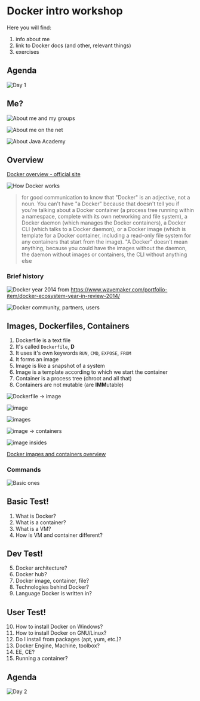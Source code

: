 # Docker intro workshop

Here you will find:

1. info about me
2. link to Docker docs (and other, relevant things)
3. exercises

## Agenda

![Day 1](images/TrainingPlan1.png)

## Me?

![About me and my groups](images/AboutMe_Groups.png)


![About me on the net](images/AboutMe_Net.png)

![About Java Academy](images/EpamJavaAcademy.png)


## Overview

[Docker overview - official site](https://docs.docker.com/engine/docker-overview/)

![How Docker works](images/Docker_HowItWorks_ZarigaTongyYT.png)

> for good communication to know that "Docker" is an adjective, not a noun. You can't have "a Docker" because that doesn't tell you if you're talking about a Docker container (a process tree running within a namespace, complete with its own networking and file system), a Docker daemon (which manages the Docker containers), a Docker CLI (which talks to a Docker daemon), or a Docker image (which is template for a Docker container, including a read-only file system for any containers that start from the image). "A Docker" doesn't mean anything, because you could have the images without the daemon, the daemon without images or containers, the CLI without anything else


### Brief history

![Docker year 2014](images/Docker-YearInReview-20141.png)
from https://www.wavemaker.com/portfolio-item/docker-ecosystem-year-in-review-2014/

![Docker community, partners, users](images/DockerCommunityUsersPartners.png)

## Images, Dockerfiles, Containers

1. Dockerfile is a text file
2. It's called `Dockerfile`, **D**
3. It uses it's own keywords `RUN`, `CMD`, `EXPOSE`, `FROM`
4. It forms an image
5. Image is like a snapshot of a system
6. Image is a template according to which we start the container
7. Container is a process tree (chroot and all that)
8. Containers are not mutable (are **IMM**utable)

![Dockerfile -> image](images/Docker_Dockerfile2Image.png)


![image](images/DockerImage.png)

![images](images/Docker_Images.png)

![image -> containers](images/Docker_Image2Containers.png)

![image insides](images/Docker_ImageInsides.png)

[Docker images and containers overview](https://docs.docker.com/engine/userguide/storagedriver/imagesandcontainers/)

### Commands

![Basic ones](images/Docker_BasicInteractionsNice.png)

## Basic Test!

1. What is Docker?
2. What is a container?
3. What is a VM?
4. How is VM and container different?

## Dev Test!

5. Docker architecture?
6. Docker hub?
7. Docker image, container, file?
8. Technologies behind Docker?
9. Language Docker is written in?

## User  Test!

10. How to install Docker on Windows?
11. How to install Docker on GNU/Linux?
12. Do I install from packages (apt, yum, etc.)?
13. Docker Engine, Machine, toolbox?
14. EE, CE?
15. Running a container?
 
## Agenda

![Day 2](images/TrainingPlan2.png)
